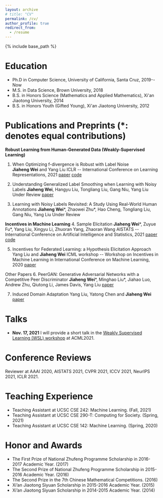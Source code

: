```yaml
---
layout: archive
# title: "CV"
permalink: /cv/
author_profile: true
redirect_from:
  - /resume
---
```


{% include base_path %}

Education
======
* Ph.D in Computer Science, University of California, Santa Cruz, 2019--Now
* M.S. in Data Science, Brown University, 2018
* B.S. in Honors Science (Mathematics and Applied Mathematics), Xi'an Jiaotong University, 2014
* B.S. in Honors Youth (Gifted Young), Xi'an Jiaotong University, 2012

Publications and Preprints
(*: denotes equal contributions)
======
**Robust Learning from Human-Generated Data (Weakly-Supervised Learning)**
1.	When Optimizing f-divergence is Robust with Label Noise  
**Jiaheng Wei** and Yang Liu
ICLR -- International Conference on Learning Representations, 2021
[paper](https://openreview.net/forum?id=WesiCoRVQ15)  [code](https://github.com/weijiaheng/Robust-f-divergence-measures)

2.	Understanding Generalized Label Smoothing when Learning with Noisy Labels
**Jiaheng Wei**, Hangyu Liu, Tongliang Liu, Gang Niu, Yang Liu
Under Review
[paper](https://arxiv.org/abs/2106.04149)  

3.	Learning with Noisy Labels Revisited: A Study Using Real-World Human Annotations
**Jiaheng Wei***, Zhaowei Zhu*, Hao Cheng, Tongliang Liu, Gang Niu, Yang Liu
Under Review

**Incentives in Machine Learning**
4.	Sample Elicitation
**Jiaheng Wei***, Zuyue Fu*, Yang Liu, Xingyu Li, Zhuoran Yang, Zhaoran Wang
AISTATS -- International Conference on Artificial Intelligence and Statistics, 2021
[paper](https://proceedings.mlr.press/v130/wei21c)  [code](https://github.com/weijiaheng/Credible-sample-elicitation)

5.	Incentives for Federated Learning: a Hypothesis Elicitation Approach
Yang Liu and **Jiaheng Wei** 
ICML workshop -- Workshop on Incentives in Machine Learning in International Conference on Machine Learning, 2020
[paper](https://arxiv.org/abs/2007.10596)

Other Papers
6.	PeerGAN: Generative Adversarial Networks with a Competitive Peer Discriminator
**Jiaheng Wei***, Minghao Liu*, Jiahao Luo, Andrew Zhu, Qiutong Li, James Davis, Yang Liu
[paper](https://arxiv.org/abs/2101.07524)

7.	Induced Domain Adaptation
Yang Liu, Yatong Chen and **Jiaheng Wei**
[paper](https://arxiv.org/abs/2107.05911)

  
Talks
======
* **Nov. 17, 2021** I will provide a short talk in the [Weakly Supervised Learning (WSL) workshop](https://wsl-workshop.github.io/acml21.html) at ACML2021. 
  
Conference Reviews
======
Reviewer at AAAI 2020, AISTATS 2021, CVPR 2021, ICCV 2021, NeurIPS 2021, ICLR 2021.

Teaching Experience
======
* Teaching Assistant at UCSC CSE 242: Machine Learning.  (Fall, 2021)      
* Teaching Assistant at UCSC CSE 290-T: Computing for Society.  (Spring, 2021)
* Teaching Assistant at UCSC CSE 142: Machine Learning.  (Spring, 2020)

Honor and Awards
======
* The First Prize of National Zhufeng Programme Scholarship in 2016-2017 Academic Year.  (2017)
* The Second Prize of National Zhufeng Programme Scholarship in 2015-2016 Academic Year.  (2016)
* The Second Prize in the 7th Chinese Mathematical Competitions.  (2016)
* Xi’an Jiaotong Siyuan Scholarship in 2015-2016 Academic Year.  (2015)
* Xi’an Jiaotong Siyuan Scholarship in 2014-2015 Academic Year.  (2014)
